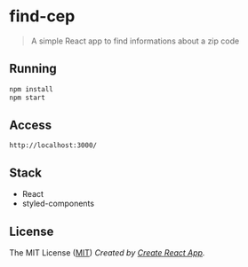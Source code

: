 # find-cep

> A simple React app to find informations about a zip code

## Running

```sh
npm install
npm start
```
## Access

```url
http://localhost:3000/
```

## Stack

- React
- styled-components

## License
The MIT License ([MIT](https://github.com/robertoduessmann/find-cep/blob/master/LICENSE))
_Created by [Create React App](https://github.com/facebookincubator/create-react-app)._